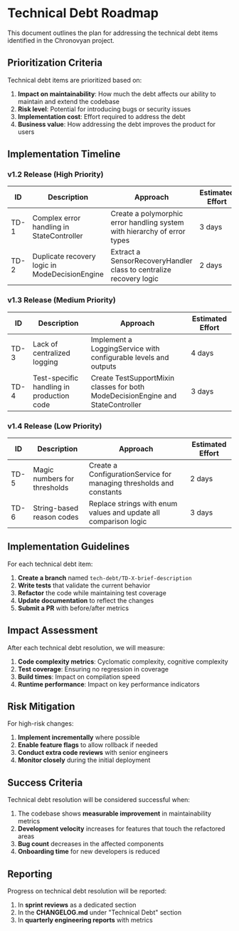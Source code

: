 # Technical Debt Roadmap

This document outlines the plan for addressing the technical debt items identified in the Chronovyan project.

## Prioritization Criteria

Technical debt items are prioritized based on:

1. **Impact on maintainability**: How much the debt affects our ability to maintain and extend the codebase
2. **Risk level**: Potential for introducing bugs or security issues
3. **Implementation cost**: Effort required to address the debt
4. **Business value**: How addressing the debt improves the product for users

## Implementation Timeline

### v1.2 Release (High Priority)

| ID | Description | Approach | Estimated Effort |
|----|-------------|----------|------------------|
| TD-1 | Complex error handling in StateController | Create a polymorphic error handling system with hierarchy of error types | 3 days |
| TD-2 | Duplicate recovery logic in ModeDecisionEngine | Extract a SensorRecoveryHandler class to centralize recovery logic | 2 days |

### v1.3 Release (Medium Priority)

| ID | Description | Approach | Estimated Effort |
|----|-------------|----------|------------------|
| TD-3 | Lack of centralized logging | Implement a LoggingService with configurable levels and outputs | 4 days |
| TD-4 | Test-specific handling in production code | Create TestSupportMixin classes for both ModeDecisionEngine and StateController | 3 days |

### v1.4 Release (Low Priority)

| ID | Description | Approach | Estimated Effort |
|----|-------------|----------|------------------|
| TD-5 | Magic numbers for thresholds | Create a ConfigurationService for managing thresholds and constants | 2 days |
| TD-6 | String-based reason codes | Replace strings with enum values and update all comparison logic | 3 days |

## Implementation Guidelines

For each technical debt item:

1. **Create a branch** named `tech-debt/TD-X-brief-description`
2. **Write tests** that validate the current behavior
3. **Refactor** the code while maintaining test coverage
4. **Update documentation** to reflect the changes
5. **Submit a PR** with before/after metrics

## Impact Assessment

After each technical debt resolution, we will measure:

1. **Code complexity metrics**: Cyclomatic complexity, cognitive complexity
2. **Test coverage**: Ensuring no regression in coverage
3. **Build times**: Impact on compilation speed
4. **Runtime performance**: Impact on key performance indicators

## Risk Mitigation

For high-risk changes:

1. **Implement incrementally** where possible
2. **Enable feature flags** to allow rollback if needed
3. **Conduct extra code reviews** with senior engineers
4. **Monitor closely** during the initial deployment

## Success Criteria

Technical debt resolution will be considered successful when:

1. The codebase shows **measurable improvement** in maintainability metrics
2. **Development velocity** increases for features that touch the refactored areas
3. **Bug count** decreases in the affected components
4. **Onboarding time** for new developers is reduced

## Reporting

Progress on technical debt resolution will be reported:

1. In **sprint reviews** as a dedicated section
2. In the **CHANGELOG.md** under "Technical Debt" section
3. In **quarterly engineering reports** with metrics 